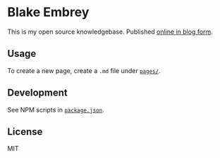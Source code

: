 # Blake Embrey

This is my open source knowledgebase. Published [online in blog form](http://blakeembrey.com).

## Usage

To create a new page, create a `.md` file under [`pages/`](./pages/).

## Development

See NPM scripts in [`package.json`](./package.json).

## License

MIT
